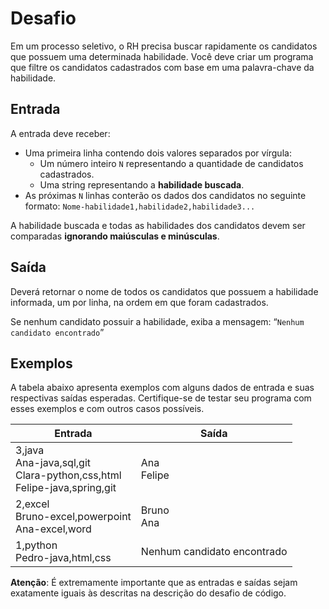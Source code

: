 # Desafio

Em um processo seletivo, o RH precisa buscar rapidamente os candidatos que possuem uma determinada habilidade. Você deve criar um programa que filtre os candidatos cadastrados com base em uma palavra-chave da habilidade.

## Entrada

A entrada deve receber:

- Uma primeira linha contendo dois valores separados por vírgula:
    - Um número inteiro `N` representando a quantidade de candidatos cadastrados.
    - Uma string representando a **habilidade buscada**.
- As próximas `N` linhas conterão os dados dos candidatos no seguinte formato:
    `Nome-habilidade1,habilidade2,habilidade3...`

A habilidade buscada e todas as habilidades dos candidatos devem ser comparadas **ignorando maiúsculas e minúsculas**.

## Saída

Deverá retornar o nome de todos os candidatos que possuem a habilidade informada, um por linha, na ordem em que foram cadastrados.

Se nenhum candidato possuir a habilidade, exiba a mensagem: “`Nenhum candidato encontrado`”

## Exemplos

A tabela abaixo apresenta exemplos com alguns dados de entrada e suas respectivas saídas esperadas. Certifique-se de testar seu programa com esses exemplos e com outros casos possíveis.

<table><thead>
  <tr>
    <th><b>Entrada</b></th>
    <th><b>Saída</b></th>
  </tr></thead>
<tbody>
  <tr>
    <td>3,java<br>Ana-java,sql,git<br>Clara-python,css,html<br>Felipe-java,spring,git</td>
    <td>Ana<br>Felipe</td>
  </tr>
  <tr>
    <td>2,excel<br>Bruno-excel,powerpoint<br>Ana-excel,word</td>
    <td>Bruno<br>Ana</td>
  </tr>
  <tr>
    <td>1,python<br>Pedro-java,html,css</td>
    <td>Nenhum candidato encontrado</td>
  </tr>
</tbody>
</table>

**Atenção**: É extremamente importante que as entradas e saídas sejam exatamente iguais às descritas na descrição do desafio de código.

